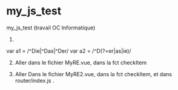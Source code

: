 # my_js_test
my_js_test (travail OC Informatique)



1.
var a1 = /^Die|^Das|^Der/
var a2 = /^D(?=er|as|ie)/

2. Aller dans le fichier MyRE.vue, dans la fct checkItem

3. Aller Dans le fichier MyRE2.vue, dans la fct checkItem, et dans router/index.js .

